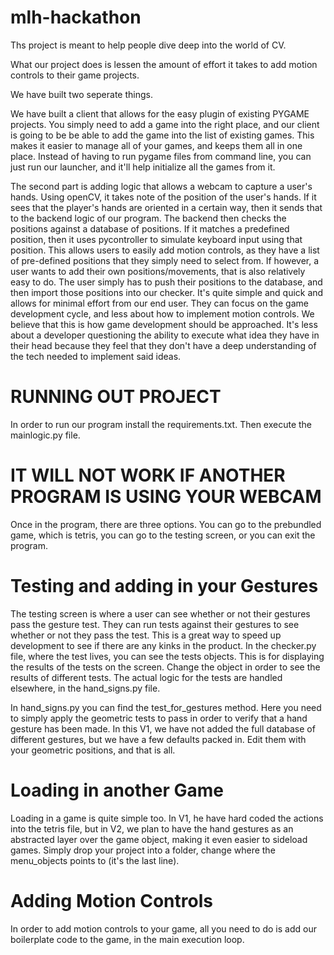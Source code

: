 # mlh-hackathon


Ths project is meant to help people dive deep into the world of CV.

What our project does is lessen the amount of effort it takes to add motion controls to their game projects.

We have built two seperate things.

We have built a client that allows for the easy plugin of existing PYGAME projects. You simply need to add a game into the right place, and our client is going to be
be able to add the game into the list of existing games. This makes it easier to manage all of your games, and keeps them all in one place. Instead of
having to run pygame files from command line, you can just run our launcher, and it'll help initialize all the games from it.

The second part is adding logic that allows a webcam to capture a user's hands. Using openCV, it takes note of the position of the user's hands. If it sees that the
player's hands are oriented in a certain way, then it sends that to the backend logic of our program. The backend then checks the positions against a database
of positions. If it matches a predefined position, then it uses pycontroller to simulate keyboard input using that position. This allows users to easily add motion
controls, as they have a list of pre-defined positions that they simply need to select from. If however, a user wants to add their own positions/movements, that is also
relatively easy to do. The user simply has to push their positions to the database, and then import those positions into our checker. It's quite simple and quick
and allows for minimal effort from our end user. They can focus on the game development cycle, and less about how to implement motion controls. We believe
that this is how game development should be approached. It's less about a developer questioning the ability to execute what idea they have in their head because
they feel that they don't have a deep understanding of the tech needed to implement said ideas. 

# RUNNING OUT PROJECT
In order to run our program install the requirements.txt. Then execute the mainlogic.py file.
# IT WILL NOT WORK IF ANOTHER PROGRAM IS USING YOUR WEBCAM


Once in the program, there are three options. You can go to the prebundled game, which is tetris, you can go to the testing screen, or you can exit the program.




# Testing and adding in your Gestures 

The testing screen is where a user can see whether or not their gestures pass the gesture test. They can run tests against their gestures to see whether or not they
pass the test. This is a great way to speed up development to see if there are any kinks in the product. In the checker.py file, where the test lives, you can see
the tests objects. This is for displaying the results of the tests on the screen. Change the object in order to see the results of different tests. The actual logic for the tests are handled elsewhere, in the hand_signs.py file.


In hand_signs.py you can find the test_for_gestures method. Here you need to simply apply the geometric tests to pass in order to verify that a hand gesture has been
made. In this V1, we have not added the full database of different gestures, but we have a few defaults packed in. Edit them with your geometric positions, and that is all.





# Loading in another Game
Loading in a game is quite simple too. In V1, he have hard coded the actions into the tetris file, but in V2, we plan to have the hand gestures as an abstracted layer over the game object, making it even easier to sideload games. Simply drop your project into a folder, change where the menu_objects points to (it's the last line).






# Adding Motion Controls
In order to add motion controls to your game, all you need to do is add our boilerplate code to the game, in the main execution loop. 










